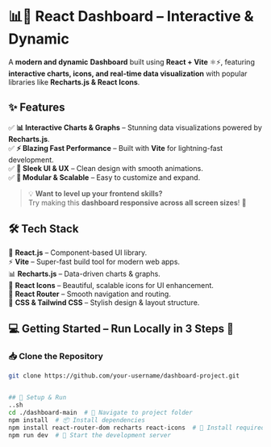 # 📊🚀 React Dashboard – Interactive & Dynamic  

A **modern and dynamic** **Dashboard** built using **React + Vite** ⚛️⚡, featuring **interactive charts, icons, and real-time data visualization** with popular libraries like **Recharts.js & React Icons**.  

## ✨ Features  
✅ **📊 Interactive Charts & Graphs** – Stunning data visualizations powered by **Recharts.js**.  
✅ **⚡ Blazing Fast Performance** – Built with **Vite** for lightning-fast development.  
✅ **🎨 Sleek UI & UX** – Clean design with smooth animations.  
✅ **🔌 Modular & Scalable** – Easy to customize and expand.  

> 💡 **Want to level up your frontend skills?**  
> Try making this **dashboard responsive across all screen sizes**! 🚀  

## 🛠️ Tech Stack  
🚀 **React.js** – Component-based UI library.  
⚡ **Vite** – Super-fast build tool for modern web apps.  
📊 **Recharts.js** – Data-driven charts & graphs.  
🎨 **React Icons** – Beautiful, scalable icons for UI enhancement.  
🧭 **React Router** – Smooth navigation and routing.  
💅 **CSS & Tailwind CSS** – Stylish design & layout structure.  

## 💻 Getting Started – Run Locally in 3 Steps 🚀  

### 📥 Clone the Repository  
```sh
git clone https://github.com/your-username/dashboard-project.git


## 🚀 Setup & Run
..sh
cd ./dashboard-main  # 📂 Navigate to project folder
npm install  # 📦 Install dependencies
npm install react-router-dom recharts react-icons  # 🔧 Install required libraries
npm run dev  # 🚀 Start the development server
